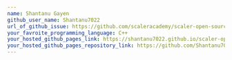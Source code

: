 ```yaml
---
name: Shantanu Gayen
github_user_name: Shantanu7022
url_of_github_issue: https://github.com/scaleracademy/scaler-open-source-september-challenge/issues/394
your_favroite_programming_language: C++
your_hosted_github_pages_link: https://shantanu7022.github.io/scaler-open-source-september-challenge_No-23/
your_hosted_github_pages_repository_link: https://github.com/Shantanu7022/scaler-open-source-september-challenge_No-23
---
```

